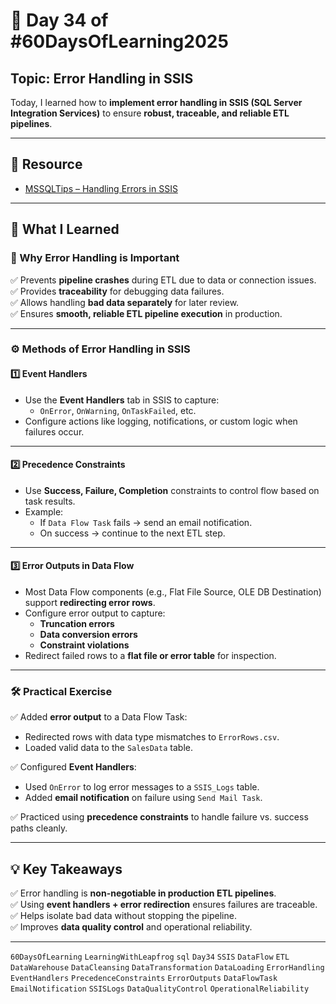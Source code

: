 # 📘 Day 34 of #60DaysOfLearning2025

## Topic: Error Handling in SSIS

Today, I learned how to **implement error handling in SSIS (SQL Server Integration Services)** to ensure **robust, traceable, and reliable ETL pipelines**.

---

## 🔗 Resource

- [MSSQLTips – Handling Errors in SSIS](https://www.mssqltips.com/sqlservertip/3536/handling-errors-in-ssis/)

---

## 🧠 What I Learned

### 🚨 Why Error Handling is Important

✅ Prevents **pipeline crashes** during ETL due to data or connection issues.  
✅ Provides **traceability** for debugging data failures.  
✅ Allows handling **bad data separately** for later review.  
✅ Ensures **smooth, reliable ETL pipeline execution** in production.

---

### ⚙️ Methods of Error Handling in SSIS

#### 1️⃣ Event Handlers

- Use the **Event Handlers** tab in SSIS to capture:
  - `OnError`, `OnWarning`, `OnTaskFailed`, etc.
- Configure actions like logging, notifications, or custom logic when failures occur.

---

#### 2️⃣ Precedence Constraints

- Use **Success, Failure, Completion** constraints to control flow based on task results.
- Example:
  - If `Data Flow Task` fails → send an email notification.
  - On success → continue to the next ETL step.

---

#### 3️⃣ Error Outputs in Data Flow

- Most Data Flow components (e.g., Flat File Source, OLE DB Destination) support **redirecting error rows**.
- Configure error output to capture:
  - **Truncation errors**
  - **Data conversion errors**
  - **Constraint violations**
- Redirect failed rows to a **flat file or error table** for inspection.

---

### 🛠️ Practical Exercise

✅ Added **error output** to a Data Flow Task:

- Redirected rows with data type mismatches to `ErrorRows.csv`.
- Loaded valid data to the `SalesData` table.

✅ Configured **Event Handlers**:

- Used `OnError` to log error messages to a `SSIS_Logs` table.
- Added **email notification** on failure using `Send Mail Task`.

✅ Practiced using **precedence constraints** to handle failure vs. success paths cleanly.

---

## 💡 Key Takeaways

✅ Error handling is **non-negotiable in production ETL pipelines**.  
✅ Using **event handlers + error redirection** ensures failures are traceable.  
✅ Helps isolate bad data without stopping the pipeline.  
✅ Improves **data quality control** and operational reliability.

---

`60DaysOfLearning` `LearningWithLeapfrog` `sql` `Day34` `SSIS` `DataFlow` `ETL` `DataWarehouse` `DataCleansing` `DataTransformation` `DataLoading` `ErrorHandling` `EventHandlers` `PrecedenceConstraints` `ErrorOutputs` `DataFlowTask` `EmailNotification` `SSISLogs` `DataQualityControl` `OperationalReliability`
